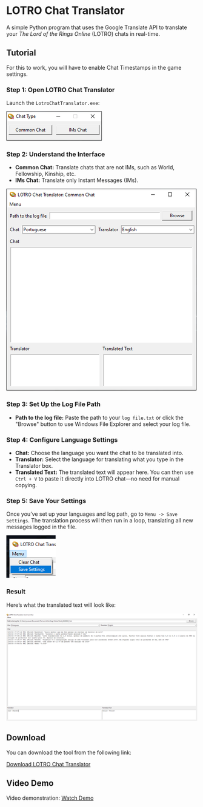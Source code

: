 # LOTRO Chat Translator

A simple Python program that uses the Google Translate API to translate your *The Lord of the Rings Online* (LOTRO) chats in real-time.

## Tutorial

For this to work, you will have to enable Chat Timestamps in the game settings.

### Step 1: Open LOTRO Chat Translator

Launch the `LotroChatTranslator.exe`:

![Screenshot of LOTRO Chat Translator interface](https://raw.githubusercontent.com/ils94/LOTROChatTranslator/master/screenshots/1.png)

### Step 2: Understand the Interface

- **Common Chat:** Translate chats that are not IMs, such as World, Fellowship, Kinship, etc.
- **IMs Chat:** Translate only Instant Messages (IMs).

![Screenshot of chat selection options](https://raw.githubusercontent.com/ils94/LOTROChatTranslator/master/screenshots/2.png)

### Step 3: Set Up the Log File Path

- **Path to the log file:** Paste the path to your `log file.txt` or click the "Browse" button to use Windows File Explorer and select your log file.

### Step 4: Configure Language Settings

- **Chat:** Choose the language you want the chat to be translated into.
- **Translator:** Select the language for translating what you type in the Translator box.
- **Translated Text:** The translated text will appear here. You can then use `Ctrl + V` to paste it directly into LOTRO chat—no need for manual copying.

### Step 5: Save Your Settings

Once you’ve set up your languages and log path, go to `Menu -> Save Settings`. The translation process will then run in a loop, translating all new messages logged in the file.

![Screenshot of save settings](https://raw.githubusercontent.com/ils94/LOTROChatTranslator/master/screenshots/5.png)

### Result

Here’s what the translated text will look like:

![Screenshot of translated chat](https://raw.githubusercontent.com/ils94/LOTROChatTranslator/master/screenshots/4.png)

## Download

You can download the tool from the following link:

[Download LOTRO Chat Translator](https://github.com/ils94/LOTROChatTranslator/releases/download/release/LOTROChatTranslator.zip)

## Video Demo

Video demonstration: [Watch Demo](https://streamable.com/uhl4m1)
